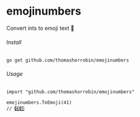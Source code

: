 # emojinumbers
Convert ints to emoji text 🎉

###### Install
`go get github.com/thomashorrobin/emojinumbers`

###### Usage
```
import "github.com/thomashorrobin/emojinumbers"

emojinumbers.ToEmoji(41)
// 4️⃣1️⃣
```

